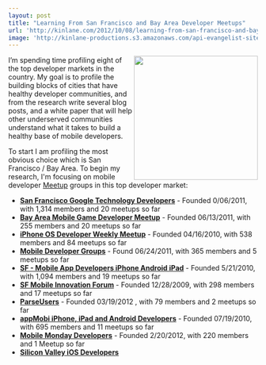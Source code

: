 ```yaml
---
layout: post
title: "Learning From San Francisco and Bay Area Developer Meetups"
url: 'http://kinlane.com/2012/10/08/learning-from-san-francisco-and-bay-area-developer-meetups/'
image: 'http://kinlane-productions.s3.amazonaws.com/api-evangelist-site/blog/meetup_logo.gif'
---
```


[<img class="c1" src="https://s3.amazonaws.com/kinlane-productions/meetup/meetup_logo.gif" alt="" width="250" align="right" />][1]

I’m spending time profiling eight of the top developer markets in the country. My goal is to profile the building blocks of cities that have healthy developer communities, and from the research write several blog posts, and a white paper that will help other underserved communities understand what it takes to build a healthy base of mobile developers.

To start I am profiling the most obvious choice which is San Francisco / Bay Area. To begin my research, I'm focusing on mobile developer [Meetup][1] groups in this top developer market:

  * **[San Francisco Google Technology Developers][2]** \- Founded 0/06/2011, with 1,314 members and 20 meetups so far
  * **[Bay Area Mobile Game Developer Meetup][3]** \- Founded 06/13/2011, with 255 members and 20 meetups so far
  * **[iPhone OS Developer Weekly Meetup][4]** \- Founded 04/16/2010, with 538 members and 84 meetups so far
  * **[Mobile Developer Groups][5]** \- Found 06/24/2011, with 365 members and 5 meetups so far
  * **[SF - Mobile App Developers iPhone Android iPad][6]** \- Founded 5/21/2010, with 1,094 members and 19 meetups so far
  * **[SF Mobile Innovation Forum][7]** \- Founded 12/28/2009, with 298 members and 17 meetups so far
  * **[ParseUsers][8]** \- Founded 03/19/2012 , with 79 members and 2 meetups so far
  * **[appMobi iPhone, iPad and Android Developers][9]** \- Founded 07/19/2010, with 695 members and 11 meetups so far
  * **[Mobile Monday Developers][10]** \- Founded 2/20/2012, with 220 members and 1 Meetup so far
  * **[Silicon Valley iOS Developers ][11]**

   [1]: http://www.meetup.com/ (Meetup)
   [2]: http://www.gtugsf.com/
   [3]: http://www.meetup.com/Bay-Area-Mobile-Game-Developer-Meetup/
   [4]: http://www.meetup.com/iphonedevsf
   [5]: http://www.meetup.com/StackMob/
   [6]: http://www.meetup.com/SF-Mobile-App-Developers/
   [7]: http://www.sfmobi.org/
   [8]: http://www.meetup.com/parseusers/
   [9]: http://www.meetup.com/appMobi-Silicon-Valley-Developers/
   [10]: http://www.meetup.com/momolabs/
   [11]: http://www.svios.org/

